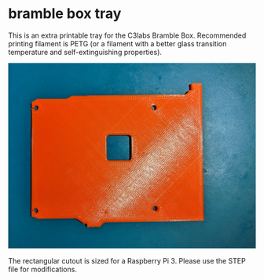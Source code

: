 # bramble box tray

This is an extra printable tray for the C3labs Bramble Box. Recommended printing filament is PETG (or a filament with a better glass transition temperature and self-extinguishing properties).

![bramble-box tray photo](bramble-box-tray.jpg)

The rectangular cutout is sized for a Raspberry Pi 3. Please use the STEP file for modifications.
